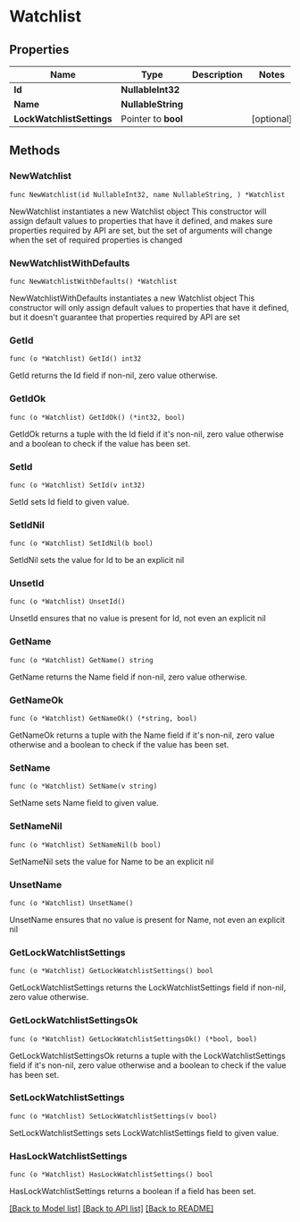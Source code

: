 # Watchlist

## Properties

Name | Type | Description | Notes
------------ | ------------- | ------------- | -------------
**Id** | **NullableInt32** |  | 
**Name** | **NullableString** |  | 
**LockWatchlistSettings** | Pointer to **bool** |  | [optional] 

## Methods

### NewWatchlist

`func NewWatchlist(id NullableInt32, name NullableString, ) *Watchlist`

NewWatchlist instantiates a new Watchlist object
This constructor will assign default values to properties that have it defined,
and makes sure properties required by API are set, but the set of arguments
will change when the set of required properties is changed

### NewWatchlistWithDefaults

`func NewWatchlistWithDefaults() *Watchlist`

NewWatchlistWithDefaults instantiates a new Watchlist object
This constructor will only assign default values to properties that have it defined,
but it doesn't guarantee that properties required by API are set

### GetId

`func (o *Watchlist) GetId() int32`

GetId returns the Id field if non-nil, zero value otherwise.

### GetIdOk

`func (o *Watchlist) GetIdOk() (*int32, bool)`

GetIdOk returns a tuple with the Id field if it's non-nil, zero value otherwise
and a boolean to check if the value has been set.

### SetId

`func (o *Watchlist) SetId(v int32)`

SetId sets Id field to given value.


### SetIdNil

`func (o *Watchlist) SetIdNil(b bool)`

 SetIdNil sets the value for Id to be an explicit nil

### UnsetId
`func (o *Watchlist) UnsetId()`

UnsetId ensures that no value is present for Id, not even an explicit nil
### GetName

`func (o *Watchlist) GetName() string`

GetName returns the Name field if non-nil, zero value otherwise.

### GetNameOk

`func (o *Watchlist) GetNameOk() (*string, bool)`

GetNameOk returns a tuple with the Name field if it's non-nil, zero value otherwise
and a boolean to check if the value has been set.

### SetName

`func (o *Watchlist) SetName(v string)`

SetName sets Name field to given value.


### SetNameNil

`func (o *Watchlist) SetNameNil(b bool)`

 SetNameNil sets the value for Name to be an explicit nil

### UnsetName
`func (o *Watchlist) UnsetName()`

UnsetName ensures that no value is present for Name, not even an explicit nil
### GetLockWatchlistSettings

`func (o *Watchlist) GetLockWatchlistSettings() bool`

GetLockWatchlistSettings returns the LockWatchlistSettings field if non-nil, zero value otherwise.

### GetLockWatchlistSettingsOk

`func (o *Watchlist) GetLockWatchlistSettingsOk() (*bool, bool)`

GetLockWatchlistSettingsOk returns a tuple with the LockWatchlistSettings field if it's non-nil, zero value otherwise
and a boolean to check if the value has been set.

### SetLockWatchlistSettings

`func (o *Watchlist) SetLockWatchlistSettings(v bool)`

SetLockWatchlistSettings sets LockWatchlistSettings field to given value.

### HasLockWatchlistSettings

`func (o *Watchlist) HasLockWatchlistSettings() bool`

HasLockWatchlistSettings returns a boolean if a field has been set.


[[Back to Model list]](../README.md#documentation-for-models) [[Back to API list]](../README.md#documentation-for-api-endpoints) [[Back to README]](../README.md)


